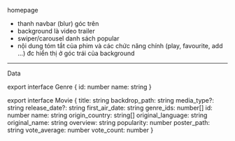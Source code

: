 homepage

-   thanh navbar (blur) góc trên
-   background là video trailer
-   swiper/carousel danh sách popular
-   nội dung tóm tắt của phim và các chức năng chính (play, favourite, add ...) đc hiển thị ở góc trái của background

---

Data

export interface Genre {
id: number
name: string
}

export interface Movie {
title: string
backdrop_path: string
media_type?: string
release_date?: string
first_air_date: string
genre_ids: number[]
id: number
name: string
origin_country: string[]
original_language: string
original_name: string
overview: string
popularity: number
poster_path: string
vote_average: number
vote_count: number
}
